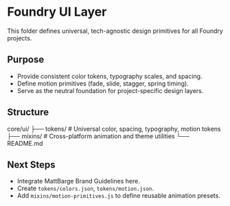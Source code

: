 # Foundry UI Layer

This folder defines universal, tech-agnostic design primitives for all Foundry projects.

## Purpose
- Provide consistent color tokens, typography scales, and spacing.
- Define motion primitives (fade, slide, stagger, spring timing).
- Serve as the neutral foundation for project-specific design layers.

## Structure
core/ui/
├── tokens/              # Universal color, spacing, typography, motion tokens
├── mixins/              # Cross-platform animation and theme utilities
└── README.md

## Next Steps
- Integrate MattBarge Brand Guidelines here.
- Create `tokens/colors.json`, `tokens/motion.json`.
- Add `mixins/motion-primitives.js` to define reusable animation presets.